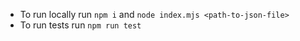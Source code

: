 * To run locally run `npm i` and `node index.mjs <path-to-json-file>`
* To run tests run `npm run test`
